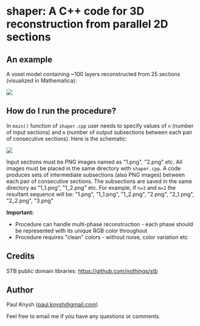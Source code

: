 # shaper: A C++ code for 3D reconstruction from parallel 2D sections

## An example

A voxel model containing ~100 layers reconstructed from 25 sections (visualized in Mathematica):

<img src="http://i.imgur.com/AdwVArB.png">

## How do I run the procedure?

In `main()` function of `shaper.cpp` user needs to specify values of `n` (number of input sections) and `m` (number of output subsections between each pair of consecutive sections). Here is the schematic:

<img src="https://imgur.com/a/bc0MGEJ.png">

Input sections must be PNG images named as "1.png", "2.png" etc. All images must be placed in the same directory with `shaper.cpp`. A code produces sets of intermediate subsections (also PNG images) between each pair of consecutive sections. The subsections are saved in the same directory as "1_1.png", "1_2.png" etc. For example, if `n=3` and `m=2` the resultant sequence will be:
"1.png", "1_1.png", "1_2.png", "2.png", "2_1.png", "2_2.png", "3.png"

**Important:**
* Procedure can handle multi-phase reconstruction - each phase should be represented with its unique RGB color throughout
* Procedure requires "clean" colors - without noise, color variation etc

## Credits

STB public domain libraries: https://github.com/nothings/stb

## Author

Paul Knysh (paul.knysh@gmail.com)

Feel free to email me if you have any questions or comments.

